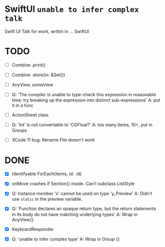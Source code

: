 # SwiftUI `unable to infer complex talk`
Swift UI Talk for work, writtin in ... SwiftUI

# TODO

* [ ] Combine .print()

* [ ] Combine .store(in: &Set<AnyCancellable>())

* [ ] AnyView, someView

* [ ] Q: 'The compiler is unable to type-check this expression in reasonable time; try breaking up the expression into distinct sub-expressions'
    A: put it in a func

* [ ] ActionSheet class

* [ ] Q: 'Int' is not convertable to 'CGFloat?'
    A: too many items, 10+, put in Groups

* [ ] XCode 11 bug:
    Rename File doesn't work

# DONE

* [x] Identifyable ForEach(items, id: \.id)

* [x] onMove crashes if Section{} inside.
    Can't subclass ListStyle

* [x] Q: Instance member 'x' cannot be used on type 'y_Preview'
    A: Didn't use `static` in the preview variable.

* [x] Q: 'Function declares an opaque return type, but the return statements in its body do not have matching underlying types'
    A: Wrap in AnyView{}

* [x] KeyboardResponder

* [x] Q: 'unable to infer complex type'
A: Wrap in Group {}
